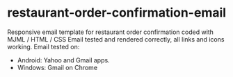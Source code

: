 # restaurant-order-confirmation-email
Responsive email template for restaurant order confirmation coded with MJML / HTML / CSS
Email tested and rendered correctly, all links and icons working. 
Email tested on:
- Android: Yahoo and Gmail apps.
- Windows: Gmail on Chrome
